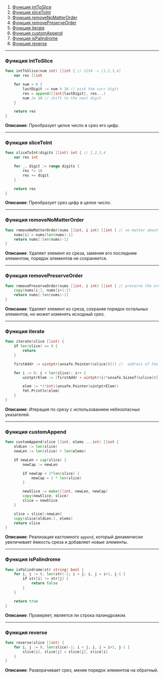 1. [Функция intToSlice](#int-to-slice-function)  
2. [Функция sliceToInt](#slice-to-int-function)  
3. [Функция removeNoMatterOrder](#remove-no-matter-order-function)  
4. [Функция removePreserveOrder](#remove-preserve-order-function)  
5. [Функция iterate](#iterate-function)  
6. [Функция customAppend](#custom-append-function)  
7. [Функция isPalindrome](#is-palindrome-function)  
8. [Функция reverse](#reverse-function)

---

### Функция intToSlice <a id="int-to-slice-function"></a>

```go
func intToSlice(num int) []int { // 1234 -> [1,2,3,4]
	var res []int

	for num > 0 {
		lastDigit := num % 10 // pick the curr digit
		res = append([]int{lastDigit}, res...)
		num /= 10 // shift to the next digit
	}

	return res
}
```

**Описание**: Преобразует целое число в срез его цифр.

---

### Функция sliceToInt <a id="slice-to-int-function"></a>

```go
func sliceToInt(digits []int) int { // 1,2,3,4
	var res int

	for _, digit := range digits {
		res *= 10
		res += digit
	}

	return res
}
```

**Описание**: Преобразует срез цифр в целое число.

---

### Функция removeNoMatterOrder <a id="remove-no-matter-order-function"></a>

```go
func removeNoMatterOrder(nums []int, i int) []int { // no matter about the order
	nums[i] = nums[len(nums)-1]
	return nums[:len(nums)-1]
}
```

**Описание**: Удаляет элемент из среза, заменяя его последним элементом, порядок элементов не сохраняется.

---

### Функция removePreserveOrder <a id="remove-preserve-order-function"></a>

```go
func removePreserveOrder(nums []int, i int) []int { // preserve the order but can change the underlying array.
	copy(nums[i:], nums[i+1:])
	return nums[:len(nums)-1]
}
```

**Описание**: Удаляет элемент из среза, сохраняя порядок остальных элементов, но может изменять исходный срез.

---

### Функция iterate <a id="iterate-function"></a>

```go
func iterate(slice []int) {
	if len(slice) == 0 {
		return
	}

	firstAddr := uintptr(unsafe.Pointer(&slice[0])) //  address of the first element in the slice

	for i := 0; i < len(slice); i++ {
		uintptrElem := (firstAddr + uintptr(i)*unsafe.Sizeof(&slice[0]))

		elem := *(*int)(unsafe.Pointer(uintptrElem))
		fmt.Println(elem)
	}
}
```

**Описание**: Итерация по срезу с использованием небезопасных указателей.

---

### Функция customAppend <a id="custom-append-function"></a>

```go
func customAppend(slice []int, elems ...int) []int {
	oldLen := len(slice)
	newLen := len(slice) + len(elems)

	if newLen > cap(slice) {
		newCap := newLen

		if newCap < 2*len(slice) {
			newCap = 2 * len(slice)
		}

		newSlice := make([]int, newLen, newCap)
		copy(newSlice, slice)
		slice = newSlice
	}

	slice = slice[:newLen]
	copy(slice[oldLen:], elems)
	return slice
}
```

**Описание**: Реализация кастомного `append`, который динамически увеличивает ёмкость среза и добавляет новые элементы.

---

### Функция isPalindrome <a id="is-palindrome-function"></a>

```go
func isPalindrome(str string) bool {
	for i, j := 0, len(str)-1; i < j; i, j = i+1, j-1 {
		if str[i] != str[j] {
			return false
		}
	}

	return true
}
```

**Описание**: Проверяет, является ли строка палиндромом.

---

### Функция reverse <a id="reverse-function"></a>

```go
func reverse(slice []int) {
	for i, j := 0, len(slice)-1; i < j; i, j = i+1, j-1 {
		slice[i], slice[j] = slice[j], slice[i]
	}
}
```

**Описание**: Разворачивает срез, меняя порядок элементов на обратный.